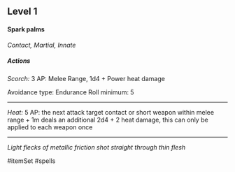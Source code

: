 ## Level 1
#### Spark palms
*Contact, Martial, Innate*

##### Actions

*Scorch:* 3 AP: Melee Range, 1d4 + Power heat damage

Avoidance type: Endurance
Roll minimum: 5

---

*Heat:* 5 AP: the next attack target contact or short weapon within melee range + 1m deals an additional 2d4 + 2 heat damage, this can only be applied to each weapon once

---
*Light flecks of metallic friction shot straight through thin flesh*

#itemSet #spells